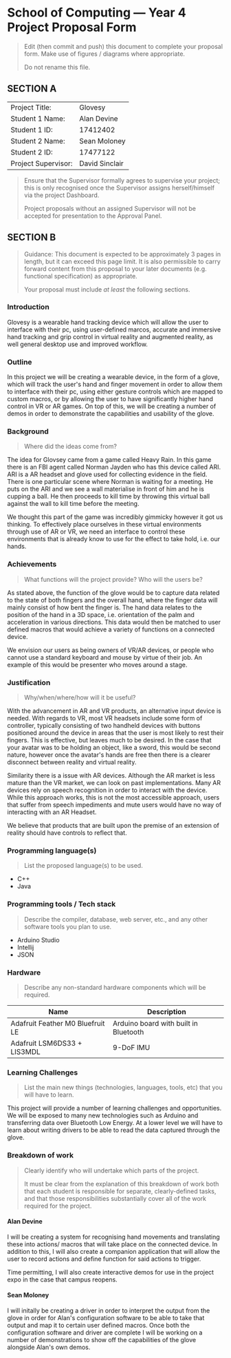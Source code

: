 # School of Computing &mdash; Year 4 Project Proposal Form

> Edit (then commit and push) this document to complete your proposal form.
> Make use of figures / diagrams where appropriate.
>
> Do not rename this file.

## SECTION A

|                     |                |
| ------------------- | -------------- |
| Project Title:      | Glovesy        |
| Student 1 Name:     | Alan Devine    |
| Student 1 ID:       | 17412402       |
| Student 2 Name:     | Sean Moloney   |
| Student 2 ID:       | 17477122       |
| Project Supervisor: | David Sinclair |

> Ensure that the Supervisor formally agrees to supervise your project; this is only recognised once the
> Supervisor assigns herself/himself via the project Dashboard.
>
> Project proposals without an assigned
> Supervisor will not be accepted for presentation to the Approval Panel.

## SECTION B

> Guidance: This document is expected to be approximately 3 pages in length, but it can exceed this page limit.
> It is also permissible to carry forward content from this proposal to your later documents (e.g. functional
> specification) as appropriate.
>
> Your proposal must include *at least* the following sections.


### Introduction

Glovesy is a wearable hand tracking device which will allow the user to interface with their pc, using user-defined marcos, accurate and immersive hand tracking and grip control in virtual reality and augmented reality, as well general desktop use and improved workflow.

### Outline

In this project we will be creating a wearable device, in the form of a glove, which will track the user's hand and finger movement in order to allow them to interface with their pc, using either gesture controls which are mapped to custom macros, or by allowing the user to have significantly higher hand control in VR or AR games. On top of this, we will be creating a number of demos in order to demonstrate the capabilities and usability of the glove.

### Background

> Where did the ideas come from?

The idea for Glovsey came from a game called Heavy Rain. In this game there is an FBI agent called Norman Jayden who has this device called ARI. ARI is a AR headset and glove used for collecting evidence in the field. There is one particular scene where Norman is waiting for a meeting. He puts on the ARI and we see a wall materialise in front of him and he is cupping a ball. He then proceeds to kill time by throwing this virtual ball against the wall to kill time before the meeting. 

We thought this part of the game was incredibly gimmicky however it got us thinking. To effectively place ourselves in these virtual environments through use of AR or VR, we need an interface to control these environments that is already know to use for the effect to take hold, i.e. our hands.

### Achievements

> What functions will the project provide? Who will the users be?

As stated above, the function of the glove would be to capture data related to the state of both fingers and the overall hand, where the finger data will mainly consist of how bent the finger is. The hand data relates to the position of the hand in a 3D space, i.e. orientation of the palm and acceleration in various directions. This data would then be matched to user defined macros that would achieve a variety of functions on a connected device.

We envision our users as being owners of VR/AR devices, or people who cannot use a standard keyboard and mouse by virtue of their job. An example of this would be presenter who moves around a stage.

### Justification

> Why/when/where/how will it be useful?

With the advancement in AR and VR products, an alternative input device is needed. With regards to VR, most VR headsets include some form of controller, typically consisting of two handheld devices with buttons positioned around the device in areas that the user is most likely to rest their fingers. This is effective, but leaves much to be desired. In the case that your avatar was to be holding an object, like a sword, this would be second nature, however once the avatar's hands are free then there is a clearer disconnect between reality and virtual reality.

Similarity there is a issue with AR devices. Although the AR market is less mature than the VR market, we can look on past implementations. Many AR devices rely on speech recognition in order to interact with the device. While this approach works, this is not the most accessible approach, users that suffer from speech impediments and mute users would have no way of interacting with an AR Headset.

We believe that products that are built upon the premise of an extension of reality should have controls to reflect that.

### Programming language(s)

> List the proposed language(s) to be used.

- C++
- Java

### Programming tools / Tech stack

> Describe the compiler, database, web server, etc., and any other software tools you plan to use.

- Arduino Studio
- Intellij
- JSON

### Hardware

> Describe any non-standard hardware components which will be required.

| Name                             | Description                           |
| -------------------------------- | ------------------------------------- |
| Adafruit Feather M0 Bluefruit LE | Arduino board with built in Bluetooth |
| Adafruit LSM6DS33 + LIS3MDL      | 9-DoF IMU                             |



### Learning Challenges

> List the main new things (technologies, languages, tools, etc) that you will have to learn. 
> 

This project will provide a number of learning challenges and opportunities. We will be exposed to many new technologies such as Arduino and transferring data over Bluetooth Low Energy. At a lower level we will have to learn about writing drivers to be able to read the data captured through the glove.

### Breakdown of work

> Clearly identify who will undertake which parts of the project.
>
> It must be clear from the explanation of this breakdown of work both that each student is responsible for
> separate, clearly-defined tasks, and that those responsibilities substantially cover all of the work required
> for the project.

#### Alan Devine

I will be creating a system for recognising hand movements and translating these into actions/ macros that will take place on the connected device. In addition to this, I will also create a companion application that will allow the user to record actions and define function for said actions to trigger.

Time permitting, I will also create interactive demos for use in the project expo in the case that campus reopens.

#### Sean Moloney

I will initally be creating a driver in order to interpret the output from the glove in order for Alan's configuration software to be able to take that output and map it to certain user defined macros.
Once both the configuration software and driver are complete I will be working on a number of demonstrations to show off the capabilities of the glove alongside Alan's own demos.
